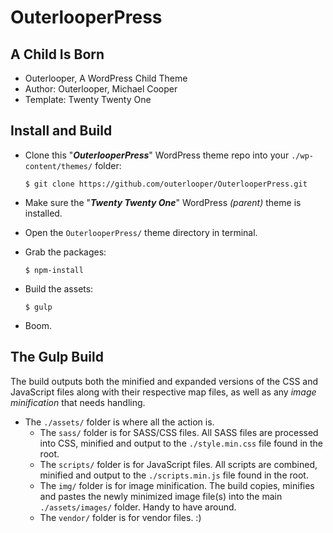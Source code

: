 # OuterlooperPress

## A Child Is Born

- Outerlooper, A WordPress Child Theme
- Author: Outerlooper, Michael Cooper
- Template: Twenty Twenty One

## Install and Build

- Clone this "***OuterlooperPress***" WordPress theme repo into your `./wp-content/themes/` folder:

    `$ git clone https://github.com/outerlooper/OuterlooperPress.git`

- Make sure the "***Twenty Twenty One***" WordPress *(parent)* theme is installed.
- Open the `OuterlooperPress/` theme directory in terminal.
- Grab the packages:

    `$ npm-install`

- Build the assets:

    `$ gulp`

- Boom.

## The Gulp Build

The build outputs both the minified and expanded versions of the CSS and JavaScript files along with their respective map files, as well as any *image minification* that needs handling.

- The `./assets/` folder is where all the action is.
  - The `sass/` folder is for SASS/CSS files. All SASS files are processed into CSS, minified and output to the `./style.min.css` file found in the root.
  - The `scripts/` folder is for JavaScript files. All scripts are combined, minified and output to the `./scripts.min.js` file found in the root.
  - The `img/` folder is for image minification. The build copies, minifies and pastes the newly minimized image file(s) into the main `./assets/images/` folder. Handy to have around.
  - The `vendor/` folder is for vendor files. :)
